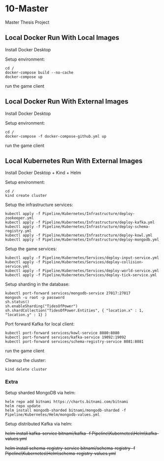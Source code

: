 # 10-Master
Master Thesis Project



## Local Docker Run With Local Images
Install Docker Desktop

Setup environment:
```
cd /
docker-compose build --no-cache
docker-compose up
```
run the game client



## Local Docker Run With External Images
Install Docker Desktop

Setup environment:
```
cd /
docker-compose -f docker-compose-github.yml up
```
run the game client



## Local Kubernetes Run With External Images
Install Docker Desktop + Kind + Helm

Setup environment:
```
cd /
kind create cluster
```

Setup the infrastructure services:
```
kubectl apply -f Pipeline/Kubernetes/Infrastructure/deploy-zookeeper.yml
kubectl apply -f Pipeline/Kubernetes/Infrastructure/deploy-kafka.yml
kubectl apply -f Pipeline/Kubernetes/Infrastructure/deploy-schema-registry.yml
kubectl apply -f Pipeline/Kubernetes/Infrastructure/deploy-kowl.yml
kubectl apply -f Pipeline/Kubernetes/Infrastructure/deploy-mongodb.yml
```

Setup the game services:
```
kubectl apply -f Pipeline/Kubernetes/Services/deploy-input-service.yml
kubectl apply -f Pipeline/Kubernetes/Services/deploy-collision-service.yml
kubectl apply -f Pipeline/Kubernetes/Services/deploy-world-service.yml
kubectl apply -f Pipeline/Kubernetes/Services/deploy-tick-service.yml
```

Setup sharding in the database:
```
kubectl port-forward services/mongodb-service 27017:27017
mongosh -u root -p password
sh.status()
sh.enableSharding("TidesOfPower")
sh.shardCollection("TidesOfPower.Entities", { "location.x" : 1, "location.y" : 1} )
```

Port forward Kafka for local client:
```
kubectl port-forward services/kowl-service 8080:8080
kubectl port-forward services/kafka-service 19092:19092
kubectl port-forward services/schema-registry-service 8081:8081
```

run the game client

Cleanup the cluster:
```
kind delete cluster
```

### Extra
Setup sharded MongoDB via helm:
```
helm repo add bitnami https://charts.bitnami.com/bitnami
helm repo update
helm install mongodb-sharded bitnami/mongodb-sharded -f Pipeline/Kubernetes/Helm/mongodb-values.yml
```

Setup distributed Kafka via helm:

~~helm install kafka-service bitnami/kafka -f Pipeline\Kubernetes\Helm\kafka-values.yml~~

~~helm install schema-registry-service bitnami/schema-registry -f Pipeline\Kubernetes\Helm\schema-registry-values.yml~~
